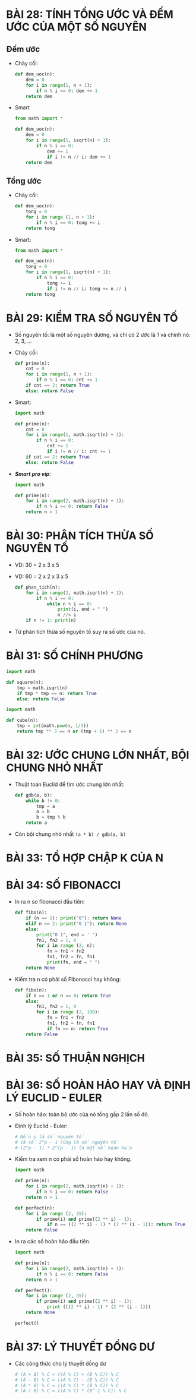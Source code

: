 # BÀI 28: TÍNH TỔNG ƯỚC VÀ ĐẾM ƯỚC CỦA MỘT SỐ NGUYÊN

## Đếm ước

- Chày cối:

    ```python
    def dem_uoc(n):
        dem = 0
        for i in range(1, n + 1):
            if n % i == 0: dem += 1
        return dem
    ```

- Smart

    ```python
    from math import *

    def dem_uoc(n):
        dem = 0
        for i in range(1, isqrt(n) + 1):
            if n % i == 0:
                dem += 1
                if i != n // i: dem += 1 
        return dem
    ```

## Tổng ước

- Chày cối:

    ```python
    def dem_uoc(n):
        tong = 0
        for i in range (1, n + 1):
            if n % i == 0: tong += i
        return tong
    ```

- Smart:

    ```python
    from math import *

    def dem_uoc(n):
        tong = 0
        for i in range(1, isqrt(n) + 1):
            if n % i == 0:
                tong += i
                if i != n // i: tong += n // i
        return tong
    ```

# BÀI 29: KIỂM TRA SỐ NGUYÊN TỐ

- Số nguyên tố: là một số nguyên dương, và chỉ có 2 ước là 1 và chính nó: 2, 3, ...

- Chày cối:

    ```python
    def prime(n):
        cnt = 0
        for i in range(1, n + 1):
            if n % i == 0: cnt += 1
        if cnt == 2: return True
        else: return False
    ```

- Smart:

    ```python
    import math

    def prime(n):
        cnt = 0
        for i in range(1, math.isqrt(n) + 1):
            if n % i == 0:
                cnt += 1
                if i != n // i: cnt += 1
        if cnt == 2: return True
        else: return False
    ```

- ***Smart pro vip***:

    ```python
    import math

    def prime(n):
        for i in range(2, math.isqrt(n) + 1):
            if n % i == 0: return False
        return n > 1
    ```

# BÀI 30: PHÂN TÍCH THỪA SỐ NGUYÊN TỐ

- VD: 30 = 2 x 3 x 5

- VD: 60 = 2 x 2 x 3 x 5

    ```python
    def phan_tich(n):
        for i in range(2, math.isqrt(n) + 1):
            if n % i == 0:
                while n % i == 0:
                    print(i, end = " ")
                    n //= i
        if n != 1: print(n)
    ```
    
- Từ phân tích thừa số nguyên tố suy ra số ước của nó.

# BÀI 31: SỐ CHÍNH PHƯƠNG

```python
import math

def square(n):
    tmp = math.isqrt(n)
    if tmp * tmp == n: return True
    else: return False
```

```python
import math

def cube(n):
    tmp = int(math.pow(n, 1/3))
    return tmp ** 3 == n or (tmp + 1) ** 3 == n
```

# BÀI 32: ƯỚC CHUNG LỚN NHẤT, BỘI CHUNG NHỎ NHẤT

- Thuật toán Euclid để tìm ước chung lớn nhất:

    ```python
    def gdb(a, b):
        while b != 0:
            tmp = a
            a = b
            b = tmp % b
        return a
    ```

- Còn bội chung nhỏ nhất `(a * b) / gdb(a, b)`

# BÀI 33: TỔ HỢP CHẬP K CỦA N

# BÀI 34: SỐ FIBONACCI

- In ra n so fibonacci đầu tiên:

    ```python
    def fibo(n):
        if (n == 1): print("0"); return None
        elif n == 2: print("0 1"); return None
        else:
            print("0 1", end = ' ')
            fn1, fn2 = 1, 0
            for i in range (2, n):
                fn = fn1 + fn2
                fn1, fn2 = fn, fn1
                print(fn, end = " ")
        return None
    ```

- Kiểm tra n có phải số Fibonacci hay không:

    ```python
    def fibo(n):
        if n == 1 or n == 0: return True
        else:
            fn1, fn2 = 1, 0
            for i in range (2, 100):
                fn = fn1 + fn2
                fn1, fn2 = fn, fn1
                if fn == n: return True
        return False
    ```

# BÀI 35: SỐ THUẬN NGHỊCH

# BÀI 36: SỐ HOÀN HẢO HAY VÀ ĐỊNH LÝ EUCLID - EULER

- Số hoàn hảo: toàn bộ ước của nó tổng gấp 2 lần số đó.

- Định lý Euclid - Euler:

    ```python
    # Nếu p là số nguyên tố
    # Và số 2^p - 1 cũng là số nguyên tố
    # (2^p - 1) * 2^(p - 1) là một số hoàn hảo
    ```

- Kiểm tra xem n có phải số hoàn hảo hay không.

    ```python
    import math

    def prime(n):
        for i in range(2, math.isqrt(n) + 1):
            if n % i == 0: return False
        return n > 1

    def perfect(n):
        for i in range (2, 35):
            if prime(i) and prime((2 ** i) - 1):
                if n == ((2 ** i) - 1) * (2 ** (i - 1)): return True
        return False
    ```

- In ra các số hoàn hảo đầu tiên.

    ```python
    import math

    def prime(n):
        for i in range(2, math.isqrt(n) + 1):
            if n % i == 0: return False
        return n > 1

    def perfect():
        for i in range (2, 35):
            if prime(i) and prime((2 ** i) - 1):
                print (((2 ** i) - 1) * (2 ** (i - 1)))
        return None

    perfect()
    ```

# BÀI 37: LÝ THUYẾT ĐỒNG DƯ

- Các công thức cho lý thuyết đồng dư

    ```python
    # (A + B) % C = ((A % C) + (B % C)) % C
    # (A - B) % C = ((A % C) - (B % C)) % C
    # (A * B) % C = ((A % C) * (B % C)) % C
    # (A / B) % C = ((A % C) * (B^-1 % C)) % C
    ```
